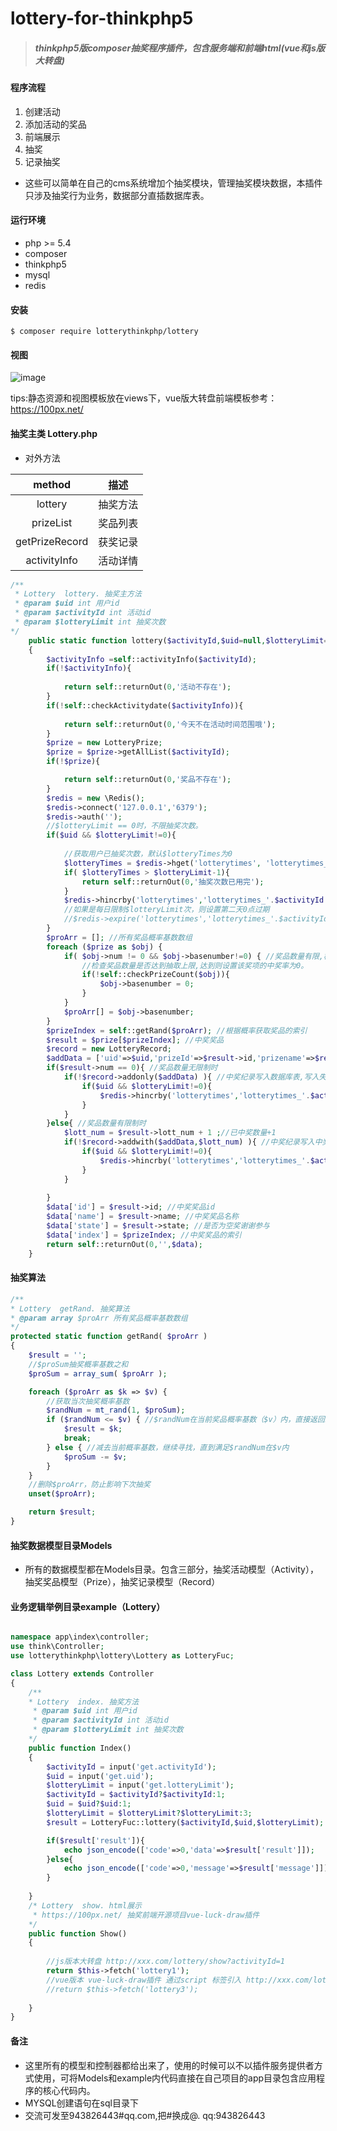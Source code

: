 # lottery-for-thinkphp5

> ##### thinkphp5版composer抽奖程序插件，包含服务端和前端html(vue和js版大转盘)

#### 程序流程

1. 创建活动
2. 添加活动的奖品
3. 前端展示
4. 抽奖
5. 记录抽奖

- 这些可以简单在自己的cms系统增加个抽奖模块，管理抽奖模块数据，本插件只涉及抽奖行为业务，数据部分直插数据库表。

#### 运行环境

- php >= 5.4
- composer
- thinkphp5
- mysql
- redis

#### 安装

```
$ composer require lotterythinkphp/lottery
```

#### 视图

![image](http://www.qiangbus.com/res/images/draw.png)

tips:静态资源和视图模板放在views下，vue版大转盘前端模板参考：https://100px.net/

#### 抽奖主类 Lottery.php

- 对外方法

| method | 描述 |
| :----: | :-----: |
| lottery | 抽奖方法 |
| prizeList | 奖品列表 | 
| getPrizeRecord | 获奖记录 |  
| activityInfo | 活动详情 |

```php
/**
 * Lottery  lottery. 抽奖主方法
 * @param $uid int 用户id
 * @param $activityId int 活动id
 * @param $lotteryLimit int 抽奖次数
*/
	public static function lottery($activityId,$uid=null,$lotteryLimit=0)
	{
		$activityInfo =self::activityInfo($activityId);
		if(!$activityInfo){
		
			return self::returnOut(0,'活动不存在');
		}
		if(!self::checkActivitydate($activityInfo)){
		
			return self::returnOut(0,'今天不在活动时间范围哦');
		}
		$prize = new LotteryPrize;
		$prize = $prize->getAllList($activityId);
		if(!$prize){

			return self::returnOut(0,'奖品不存在');
		}
		$redis = new \Redis();
        $redis->connect('127.0.0.1','6379');
        $redis->auth('');
		//$lotteryLimit == 0时，不限抽奖次数。
		if($uid && $lotteryLimit!=0){
			
			//获取用户已抽奖次数，默认$lotteryTimes为0
			$lotteryTimes = $redis->hget('lotterytimes', 'lotterytimes_'.$activityId.'_'.$uid)?$redis->hget('lotterytimes', 'lotterytimes_'.$activityId.'_'.$uid):0 ;
			if( $lotteryTimes > $lotteryLimit-1){
				return self::returnOut(0,'抽奖次数已用完');
			}
			$redis->hincrby('lotterytimes','lotterytimes_'.$activityId.'_'.$uid,1); //记录用户抽奖次数
			//如果是每日限制$lotteryLimit次，则设置第二天0点过期
			//$redis->expire('lotterytimes','lotterytimes_'.$activityId.'_'.$uid,strtotime(date("Y-m-d",time()))+3600*24-time());
		}
		$proArr = []; //所有奖品概率基数数组
		foreach ($prize as $obj) {
			if( $obj->num != 0 && $obj->basenumber!=0) { //奖品数量有限,概率基数不为0时
				//检查奖品数量是否达到抽取上限,达到则设置该奖项的中奖率为0。
				if(!self::checkPrizeCount($obj)){
					$obj->basenumber = 0;
				}				
			}
			$proArr[] = $obj->basenumber;
		}
		$prizeIndex = self::getRand($proArr); //根据概率获取奖品的索引
		$result = $prize[$prizeIndex]; //中奖奖品
		$record = new LotteryRecord;
		$addData = ['uid'=>$uid,'prizeId'=>$result->id,'prizename'=>$result->name,'activityId'=>$activityInfo->id,'activitytitle'=>$activityInfo->title,'state'=>$result->state,'lotterytime'=>time()];
		if($result->num == 0){ //奖品数量无限制时
			if(!$record->addonly($addData) ){ //中奖纪录写入数据库表,写入失败时，回退中奖次数
				if($uid && $lotteryLimit!=0){			
					$redis->hincrby('lotterytimes','lotterytimes_'.$activityId.'_'.$uid,-1); 
				}
			}
		}else{ //奖品数量有限制时
			$lott_num = $result->lott_num + 1 ;//已中奖数量+1
			if(!$record->addwith($addData,$lott_num) ){ //中奖纪录写入中奖记录表并更新奖品表，失败时，回退中奖次数
				if($uid && $lotteryLimit!=0){			
					$redis->hincrby('lotterytimes','lotterytimes_'.$activityId.'_'.$uid,-1); 
				}
			}		
			
		}
		$data['id'] = $result->id; //中奖奖品id
		$data['name'] = $result->name; //中奖奖品名称
		$data['state'] = $result->state; //是否为空奖谢谢参与
		$data['index'] = $prizeIndex; //中奖奖品的索引
		return self::returnOut(0,'',$data);
	}
```

#### 抽奖算法

```php
/**
* Lottery  getRand. 抽奖算法
* @param array $proArr 所有奖品概率基数数组
*/
protected static function getRand( $proArr ) 
{
	$result = '';
	//$proSum抽奖概率基数之和
	$proSum = array_sum( $proArr ); 

	foreach ($proArr as $k => $v) { 
		//获取当次抽奖概率基数
		$randNum = mt_rand(1, $proSum);
		if ($randNum <= $v) { //$randNum在当前奖品概率基数（$v）内，直接返回结果
			$result = $k;
			break;
		} else { //减去当前概率基数，继续寻找，直到满足$randNum在$v内
			$proSum -= $v;
		}
	}
	//删除$proArr，防止影响下次抽奖
	unset($proArr);

	return $result;
}
```

#### 抽奖数据模型目录Models

- 所有的数据模型都在Models目录。包含三部分，抽奖活动模型（Activity），抽奖奖品模型（Prize），抽奖记录模型（Record）

#### 业务逻辑举例目录example（Lottery）


```php

namespace app\index\controller;
use think\Controller;
use lotterythinkphp\lottery\Lottery as LotteryFuc;

class Lottery extends Controller
{
	/**
	* Lottery  index. 抽奖方法
	 * @param $uid int 用户id
	 * @param $activityId int 活动id
	 * @param $lotteryLimit int 抽奖次数
	*/
    public function Index()
    {
    	$activityId = input('get.activityId');
    	$uid = input('get.uid');
    	$lotteryLimit = input('get.lotteryLimit');
		$activityId = $activityId?$activityId:1;
		$uid = $uid?$uid:1;
		$lotteryLimit = $lotteryLimit?$lotteryLimit:3;
		$result = LotteryFuc::lottery($activityId,$uid,$lotteryLimit);

		if($result['result']){
			echo json_encode(['code'=>0,'data'=>$result['result']]);
		}else{
			echo json_encode(['code'=>0,'message'=>$result['message']]);
		}
		
    }
    /* Lottery  show. html展示
	 * https://100px.net/ 抽奖前端开源项目vue-luck-draw插件
    */
	public function Show()
	{
		
		//js版本大转盘 http://xxx.com/lottery/show?activityId=1
		return $this->fetch('lottery1');
		//vue版本 vue-luck-draw插件 通过script 标签引入 http://xxx.com/lottery/show?activityId=1
		//return $this->fetch('lottery3');
		
	}
}
```

#### 备注

- 这里所有的模型和控制器都给出来了，使用的时候可以不以插件服务提供者方式使用，可将Models和example内代码直接在自己项目的app目录包含应用程序的核心代码内。
- MYSQL创建语句在sql目录下
- 交流可发至943826443#qq.com,把#换成@. qq:943826443








